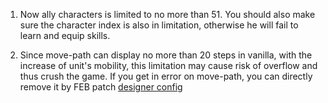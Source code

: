 1. Now ally characters is limited to no more than 51. You should also make sure the character index is also in limitation, otherwise he will fail to learn and equip skills.

2. Since move-path can display no more than 20 steps in vanilla, with the increase of unit's mobility, this limitation may cause risk of overflow and thus crush the game. If you get in error on move-path, you can directly remove it by FEB patch [designer config](../Patches/PATCH_DeignerConfig.txt)

